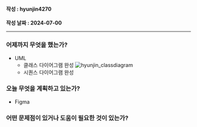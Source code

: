 #### 작성 : hyunjin4270
**작성 날짜 : 2024-07-00**

---

### 어제까지 무엇을 했는가?
- UML
    - 클래스 다이어그램 완성
![hyunjin_classdiagram](https://github.com/hyunjin4270/selfstudy/assets/164485306/51d2d975-288f-4b1e-b536-d481f37b0d61)
    - 시퀀스 다이어그램 완성

### 오늘 무엇을 계획하고 있는가?
- Figma
    

### 어떤 문제점이 있거나 도움이 필요한 것이 있는가?